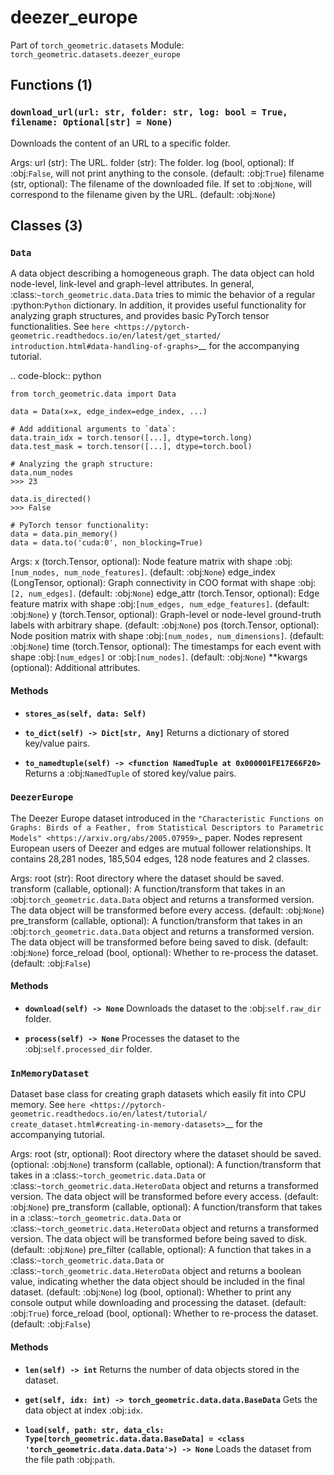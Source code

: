 # deezer_europe

Part of `torch_geometric.datasets`
Module: `torch_geometric.datasets.deezer_europe`

## Functions (1)

### `download_url(url: str, folder: str, log: bool = True, filename: Optional[str] = None)`

Downloads the content of an URL to a specific folder.

Args:
    url (str): The URL.
    folder (str): The folder.
    log (bool, optional): If :obj:`False`, will not print anything to the
        console. (default: :obj:`True`)
    filename (str, optional): The filename of the downloaded file. If set
        to :obj:`None`, will correspond to the filename given by the URL.
        (default: :obj:`None`)

## Classes (3)

### `Data`

A data object describing a homogeneous graph.
The data object can hold node-level, link-level and graph-level attributes.
In general, :class:`~torch_geometric.data.Data` tries to mimic the
behavior of a regular :python:`Python` dictionary.
In addition, it provides useful functionality for analyzing graph
structures, and provides basic PyTorch tensor functionalities.
See `here <https://pytorch-geometric.readthedocs.io/en/latest/get_started/
introduction.html#data-handling-of-graphs>`__ for the accompanying
tutorial.

.. code-block:: python

    from torch_geometric.data import Data

    data = Data(x=x, edge_index=edge_index, ...)

    # Add additional arguments to `data`:
    data.train_idx = torch.tensor([...], dtype=torch.long)
    data.test_mask = torch.tensor([...], dtype=torch.bool)

    # Analyzing the graph structure:
    data.num_nodes
    >>> 23

    data.is_directed()
    >>> False

    # PyTorch tensor functionality:
    data = data.pin_memory()
    data = data.to('cuda:0', non_blocking=True)

Args:
    x (torch.Tensor, optional): Node feature matrix with shape
        :obj:`[num_nodes, num_node_features]`. (default: :obj:`None`)
    edge_index (LongTensor, optional): Graph connectivity in COO format
        with shape :obj:`[2, num_edges]`. (default: :obj:`None`)
    edge_attr (torch.Tensor, optional): Edge feature matrix with shape
        :obj:`[num_edges, num_edge_features]`. (default: :obj:`None`)
    y (torch.Tensor, optional): Graph-level or node-level ground-truth
        labels with arbitrary shape. (default: :obj:`None`)
    pos (torch.Tensor, optional): Node position matrix with shape
        :obj:`[num_nodes, num_dimensions]`. (default: :obj:`None`)
    time (torch.Tensor, optional): The timestamps for each event with shape
        :obj:`[num_edges]` or :obj:`[num_nodes]`. (default: :obj:`None`)
    **kwargs (optional): Additional attributes.

#### Methods

- **`stores_as(self, data: Self)`**

- **`to_dict(self) -> Dict[str, Any]`**
  Returns a dictionary of stored key/value pairs.

- **`to_namedtuple(self) -> <function NamedTuple at 0x000001FE17E66F20>`**
  Returns a :obj:`NamedTuple` of stored key/value pairs.

### `DeezerEurope`

The Deezer Europe dataset introduced in the `"Characteristic Functions
on Graphs: Birds of a Feather, from Statistical Descriptors to Parametric
Models" <https://arxiv.org/abs/2005.07959>`_ paper.
Nodes represent European users of Deezer and edges are mutual follower
relationships.
It contains 28,281 nodes, 185,504 edges, 128 node features and 2 classes.

Args:
    root (str): Root directory where the dataset should be saved.
    transform (callable, optional): A function/transform that takes in an
        :obj:`torch_geometric.data.Data` object and returns a transformed
        version. The data object will be transformed before every access.
        (default: :obj:`None`)
    pre_transform (callable, optional): A function/transform that takes in
        an :obj:`torch_geometric.data.Data` object and returns a
        transformed version. The data object will be transformed before
        being saved to disk. (default: :obj:`None`)
    force_reload (bool, optional): Whether to re-process the dataset.
        (default: :obj:`False`)

#### Methods

- **`download(self) -> None`**
  Downloads the dataset to the :obj:`self.raw_dir` folder.

- **`process(self) -> None`**
  Processes the dataset to the :obj:`self.processed_dir` folder.

### `InMemoryDataset`

Dataset base class for creating graph datasets which easily fit
into CPU memory.
See `here <https://pytorch-geometric.readthedocs.io/en/latest/tutorial/
create_dataset.html#creating-in-memory-datasets>`__ for the accompanying
tutorial.

Args:
    root (str, optional): Root directory where the dataset should be saved.
        (optional: :obj:`None`)
    transform (callable, optional): A function/transform that takes in a
        :class:`~torch_geometric.data.Data` or
        :class:`~torch_geometric.data.HeteroData` object and returns a
        transformed version.
        The data object will be transformed before every access.
        (default: :obj:`None`)
    pre_transform (callable, optional): A function/transform that takes in
        a :class:`~torch_geometric.data.Data` or
        :class:`~torch_geometric.data.HeteroData` object and returns a
        transformed version.
        The data object will be transformed before being saved to disk.
        (default: :obj:`None`)
    pre_filter (callable, optional): A function that takes in a
        :class:`~torch_geometric.data.Data` or
        :class:`~torch_geometric.data.HeteroData` object and returns a
        boolean value, indicating whether the data object should be
        included in the final dataset. (default: :obj:`None`)
    log (bool, optional): Whether to print any console output while
        downloading and processing the dataset. (default: :obj:`True`)
    force_reload (bool, optional): Whether to re-process the dataset.
        (default: :obj:`False`)

#### Methods

- **`len(self) -> int`**
  Returns the number of data objects stored in the dataset.

- **`get(self, idx: int) -> torch_geometric.data.data.BaseData`**
  Gets the data object at index :obj:`idx`.

- **`load(self, path: str, data_cls: Type[torch_geometric.data.data.BaseData] = <class 'torch_geometric.data.data.Data'>) -> None`**
  Loads the dataset from the file path :obj:`path`.
